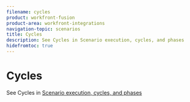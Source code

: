 ```yaml
---
filename: cycles
product: workfront-fusion
product-area: workfront-integrations
navigation-topic: scenarios
title: Cycles
description: See Cycles in Scenario execution, cycles, and phases
hidefromtoc: true
---
```


# Cycles

See Cycles in [Scenario execution, cycles, and phases](../../workfront-fusion/scenarios/scenario-execution-cycles-phases.md)

